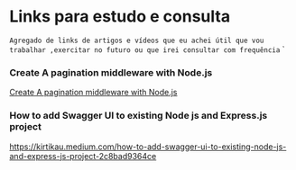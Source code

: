 # Links para estudo e consulta

`Agregado de links de artigos e vídeos que eu achei útil que vou trabalhar ,exercitar no futuro ou que irei consultar com frequência`
`
### Create A pagination middleware with Node.js

[Create A pagination middleware with Node.js](https://medium.com/learnfactory-nigeria/create-a-pagination-middleware-with-node-js-fe4ec5dca80f "Create A pagination middleware with Node.js")

### How to add Swagger UI to existing Node js and Express.js project

https://kirtikau.medium.com/how-to-add-swagger-ui-to-existing-node-js-and-express-js-project-2c8bad9364ce
